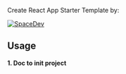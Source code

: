 Create React App Starter Template by:

[![SpaceDev](https://uploads-ssl.webflow.com/61e097dd988731696768be21/62042f55a072ef02ab1d11a2_logo%20del%20mismo%20taman%CC%83o%20que%20el%20texto.svg)](https://www.spacedev.io/)

## Usage

**1. Doc to init project**

